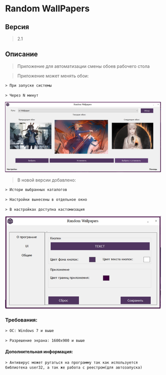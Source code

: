 # Random WallPapers

## Версия
> 2.1

## Описание
> Приложение для автоматизации смены обоев рабочего стола 

> Приложение может менять обои: 

	> При запуске системы 

	> Через N минут

![MainImage](MainForm.png)

> В новой версии добавлено:
	
	> Истори выбранных каталогов

	> Настройки вынесены в отдельное окно

	> В настройках доступна кастомизация

![Properties](Prop.jpg)

### Требования:
	> ОС: Windows 7 и выше

	> Разрешение экрана: 1600x900 и выше


#### Дополнительная информация:

	> Антивирус может ругаться на программу так как используется библиотека user32, а так же работа с реестром(для автозапуска)
